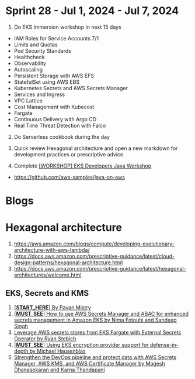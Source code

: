 <h1>Sprint 28 - Jul 1, 2024 - Jul 7, 2024</h1>

1. Do EKS Immersion workshop in next 15 days
- IAM Roles for Service Accounts 7/1
- Limits and Quotas
- Pod Security Standards
- Healthcheck
- Observability
- Autoscaling
- Persistent Storage with AWS EFS
- StatefulSet using AWS EBS
- Kubernetes Secrets and AWS Secrets Manager
- Services and Ingress
- VPC Lattice
- Cost Management with Kubecost
- Fargate
- Continuous Delivery with Argo CD
- Real Time Threat Detection with Falco

2. Do Serverless cookbook during the day

3. Quick review Hexagonal architecture and open a new markdown for development practices or prescriptive advice

4. Complete [[WORKSHOP] EKS Developers Java Workshop](https://developers.eksworkshop.com/docs/java/)
- https://github.com/aws-samples/java-on-aws

# Blogs

# Hexagonal architecture

1. https://aws.amazon.com/blogs/compute/developing-evolutionary-architecture-with-aws-lambda/
1. https://docs.aws.amazon.com/prescriptive-guidance/latest/cloud-design-patterns/hexagonal-architecture.html
1. https://docs.aws.amazon.com/prescriptive-guidance/latest/hexagonal-architectures/welcome.html

## EKS, Secrets and KMS

1. [[**START_HERE**] By Pavan Mistry](https://pages.awscloud.com/Encrypting-Secrets-in-Amazon-EKS_2020_0502-CON_OD.html )
1. [[**MUST_SEE**] How to use AWS Secrets Manager and ABAC for enhanced secrets management in Amazon EKS by Nima Fotouhi and Sandeep Singh](https://aws.amazon.com/blogs/security/how-to-use-aws-secrets-manager-and-abac-for-enhanced-secrets-management-in-amazon-eks/)
1. [Leverage AWS secrets stores from EKS Fargate with External Secrets Operator by Ryan Stebich](https://aws.amazon.com/blogs/containers/leverage-aws-secrets-stores-from-eks-fargate-with-external-secrets-operator/)
1. [[**MUST_SEE**] Using EKS encryption provider support for defense-in-depth by Michael Hausenblas](https://aws.amazon.com/blogs/containers/using-eks-encryption-provider-support-for-defense-in-depth/)
1. [Strengthen the DevOps pipeline and protect data with AWS Secrets Manager, AWS KMS, and AWS Certificate Manager by Magesh Dhanasekaran and Karna Thandapani](https://aws.amazon.com/blogs/security/strengthen-the-devops-pipeline-and-protect-data-with-aws-secrets-manager-aws-kms-and-aws-certificate-manager/)